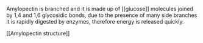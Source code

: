 Amylopectin is branched and it is made up of [[glucose]] molecules joined by 1,4 and 1,6 glycosidic bonds, due to the presence of many side branches it is rapidly digested by enzymes, therefore energy is released quickly.

[[Amylopectin structure]]